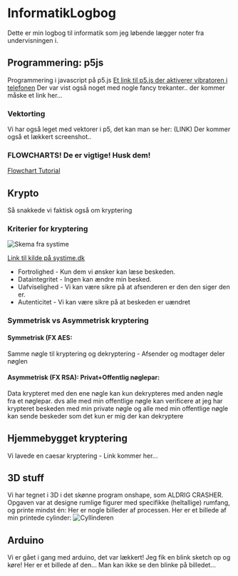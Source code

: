 # InformatikLogbog
Dette er min logbog til informatik som jeg løbende lægger noter fra undervisningen i.


## Programmering: p5js
Programmering i javascript på p5.js
[Et link til p5.js der aktiverer vibratoren i telefonen](https://editor.p5js.org/olafval/sketches/h62Aw3M7X)
Der var vist også noget med nogle fancy trekanter.. der kommer måske et link her...

### Vektorting
Vi har også leget med vektorer i p5, det kan man se her: (LINK)
Der kommer også et lækkert screenshot.. 

### FLOWCHARTS! De er vigtige! Husk dem!
[Flowchart Tutorial](https://www.visual-paradigm.com/tutorials/flowchart-tutorial/)

## Krypto
Så snakkede vi faktisk også om kryptering

### Kriterier for kryptering
![Skema fra systime](https://github.com/user-attachments/assets/3e3f2bb2-bf0a-4cac-98db-352eb7a46764)


[Link til kilde på systime.dk](https://informatik.systime.dk/?id=876)

* Fortrolighed - Kun dem vi ønsker kan læse beskeden.
* Dataintegritet - Ingen kan ændre min besked.
* Uafviselighed - Vi kan være sikre på at afsenderen er den den siger den er. 
* Autenticitet - Vi kan være sikre på at beskeden er uændret

### Symmetrisk vs Asymmetrisk kryptering

#### Symmetrisk (FX AES: 
Samme nøgle til kryptering og dekryptering - Afsender og modtager deler nøglen
#### Asymmetrisk (FX RSA): Privat+Offentlig nøglepar:
Data krypteret med den ene nøgle kan kun dekrypteres med anden nøgle fra et nøglepar.
dvs alle med min offentlige nøgle kan verificere at jeg har krypteret beskeden med min private nøgle
og alle med min offentlige nøgle kan sende beskeder som det kun er mig der kan dekryptere

## Hjemmebygget kryptering

Vi lavede en caesar kryptering - Link kommer her...

## 3D stuff

Vi har tegnet i 3D i det skønne program onshape, som ALDRIG CRASHER. Opgaven var at designe rumlige figurer med specifikke (heltallige) rumfang, og printe mindst én:
Her er nogle billeder af processen.
Her er et billede af min printede cylinder:
![Cyllinderen](https://github.com/user-attachments/assets/bf3fc3f9-6f51-4ea8-abc4-3528bceac0c8)

## Arduino
Vi er gået i gang med arduino, det var lækkert! Jeg fik en blink sketch op og køre! Her er et billede af den... Man kan ikke se den blinke på billedet...
